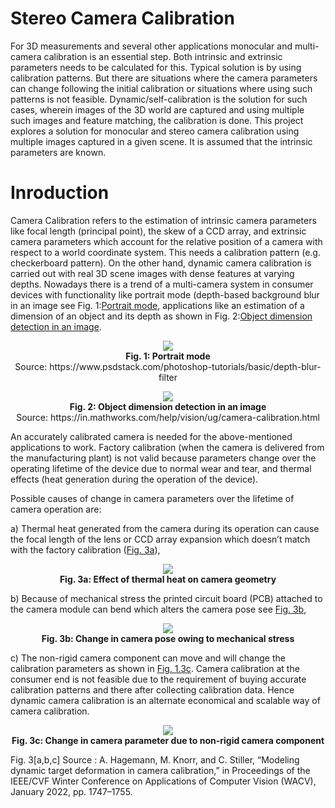 # Stereo Camera Calibration

For 3D measurements and several other applications monocular and multi-camera calibration is an essential step. Both intrinsic and extrinsic parameters needs to be calculated for this. Typical solution is by using calibration patterns. But there are situations where the camera parameters can change following the initial calibration or situations where using such patterns is not feasible. Dynamic/self-calibration is the solution for such cases, wherein images of the 3D world are captured and using multiple such images and feature matching, the calibration is done. This project explores a solution for monocular and stereo camera calibration using multiple images captured in a given scene. It is assumed that the intrinsic parameters are known.


# Inroduction

Camera Calibration refers to the estimation of intrinsic camera parameters like focal length (principal point), the skew of a CCD array, and extrinsic camera parameters
which account for the relative position of a camera with respect to a world coordinate system. This needs a calibration pattern (e.g. checkerboard pattern). On the other
hand, dynamic camera calibration is carried out with real 3D scene images with dense features at varying depths. Nowadays there is a trend of a multi-camera system in
consumer devices with functionality like portrait mode (depth-based background blur in an image see Fig. 1:[Portrait mode](https://user-images.githubusercontent.com/84389082/212613466-abcb8bf3-4f70-40ad-aa8a-327a825c251d.jpg), applications like an estimation of a dimension of an object
and its depth as shown in Fig. 2:[Object dimension detection in an image](https://user-images.githubusercontent.com/84389082/212614651-b8a30d7f-806f-43e8-be54-a028f54bac56.png).

<p align="center">
  <img src="https://user-images.githubusercontent.com/84389082/212613466-abcb8bf3-4f70-40ad-aa8a-327a825c251d.jpg" /><br>
  <b>Fig. 1:  Portrait mode</b><br>
  Source: https://www.psdstack.com/photoshop-tutorials/basic/depth-blur-filter
</p>


<p align="center">
  <img src="https://user-images.githubusercontent.com/84389082/212614651-b8a30d7f-806f-43e8-be54-a028f54bac56.png" /><br>
  <b>Fig. 2:  Object dimension detection in an image</b><br>
  Source: https://in.mathworks.com/help/vision/ug/camera-calibration.html
</p>


An accurately calibrated camera is needed for the above-mentioned applications to work. Factory calibration (when the camera is delivered from the manufacturing
plant) is not valid because parameters change over the operating lifetime of the device due to normal wear and tear, and thermal effects (heat generation during the operation of the device).

Possible causes of change in camera parameters over the lifetime of camera operation are: 

a) Thermal heat generated from the camera during its operation can cause the focal length of the lens or CCD array expansion which doesn’t match with the factory calibration ([Fig. 3a](https://user-images.githubusercontent.com/84389082/212615261-6871efb1-c53d-4e7e-bf15-cf19436f6864.jpg)),

<p align="center">
  <img src="https://user-images.githubusercontent.com/84389082/212615261-6871efb1-c53d-4e7e-bf15-cf19436f6864.jpg" /><br>
  <b>Fig. 3a: Effect of thermal heat on camera geometry</b>
</p>


b) Because of mechanical stress the printed circuit board (PCB) attached to the camera module can bend which alters the camera pose see [Fig. 3b](https://user-images.githubusercontent.com/84389082/212615265-23d399bf-0f68-4ab3-a3de-74e8d2832679.jpg),

<p align="center">
  <img src="https://user-images.githubusercontent.com/84389082/212615265-23d399bf-0f68-4ab3-a3de-74e8d2832679.jpg" /><br>
  <b>Fig. 3b: Change in camera pose owing to mechanical stress</b>
</p>


c) The non-rigid camera component can move and will change the calibration parameters as shown in [Fig. 1.3c](https://user-images.githubusercontent.com/84389082/212615267-c678d5a4-2e7b-4c23-be8c-6765225aa66d.jpg). Camera calibration at the consumer end is not feasible due to the requirement of buying accurate calibration patterns and there after collecting calibration data. Hence dynamic camera calibration is an alternate economical and scalable way of camera calibration.

<p align="center">
  <img src="https://user-images.githubusercontent.com/84389082/212615267-c678d5a4-2e7b-4c23-be8c-6765225aa66d.jpg" /><br>
  <b>Fig. 3c: Change in camera parameter due to non-rigid camera component</b>
</p>

Fig. 3[a,b,c] Source : A. Hagemann, M. Knorr, and C. Stiller, “Modeling dynamic target deformation in camera calibration,” in Proceedings of the IEEE/CVF Winter Conference on Applications of Computer Vision (WACV), January 2022, pp. 1747–1755.

